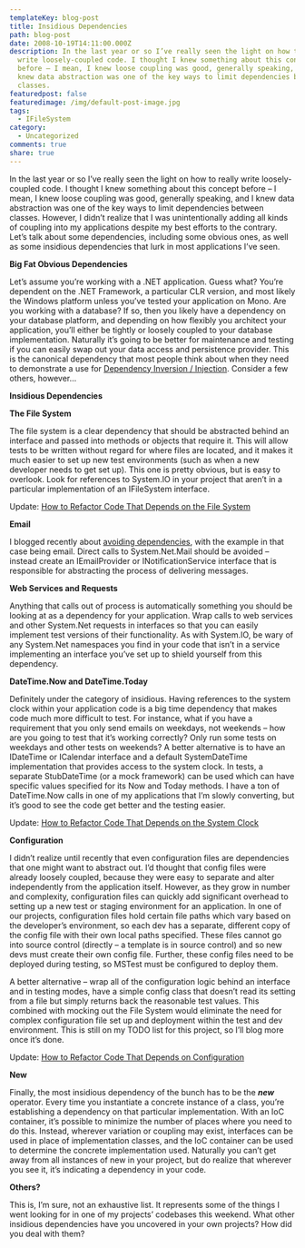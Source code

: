 ```yaml
---
templateKey: blog-post
title: Insidious Dependencies
path: blog-post
date: 2008-10-19T14:11:00.000Z
description: In the last year or so I’ve really seen the light on how to really
  write loosely-coupled code. I thought I knew something about this concept
  before – I mean, I knew loose coupling was good, generally speaking, and I
  knew data abstraction was one of the key ways to limit dependencies between
  classes.
featuredpost: false
featuredimage: /img/default-post-image.jpg
tags:
  - IFileSystem
category:
  - Uncategorized
comments: true
share: true
---
```

In the last year or so I’ve really seen the light on how to really write loosely-coupled code. I thought I knew something about this concept before – I mean, I knew loose coupling was good, generally speaking, and I knew data abstraction was one of the key ways to limit dependencies between classes. However, I didn’t realize that I was unintentionally adding all kinds of coupling into my applications despite my best efforts to the contrary. Let’s talk about some dependencies, including some obvious ones, as well as some insidious dependencies that lurk in most applications I’ve seen.

**Big Fat Obvious Dependencies**

Let’s assume you’re working with a .NET application. Guess what? You’re dependent on the .NET Framework, a particular CLR version, and most likely the Windows platform unless you’ve tested your application on Mono. Are you working with a database? If so, then you likely have a dependency on your database platform, and depending on how flexibly you architect your application, you’ll either be tightly or loosely coupled to your database implementation. Naturally it’s going to be better for maintenance and testing if you can easily swap out your data access and persistence provider. This is the canonical dependency that most people think about when they need to demonstrate a use for [Dependency Inversion / Injection](http://en.wikipedia.org/wiki/Dependency_injection). Consider a few others, however…

**Insidious Dependencies**

**The File System**

The file system is a clear dependency that should be abstracted behind an interface and passed into methods or objects that require it. This will allow tests to be written without regard for where files are located, and it makes it much easier to set up new test environments (such as when a new developer needs to get set up). This one is pretty obvious, but is easy to overlook. Look for references to System.IO in your project that aren’t in a particular implementation of an IFileSystem interface.

Update: [How to Refactor Code That Depends on the File System](http://ardalis.com/refactoring-file-system-access)

**Email**

I blogged recently about [avoiding dependencies](http://stevesmithblog.com/blog/avoiding-dependencies), with the example in that case being email. Direct calls to System.Net.Mail should be avoided – instead create an IEmailProvider or INotificationService interface that is responsible for abstracting the process of delivering messages.

**Web Services and Requests**

Anything that calls out of process is automatically something you should be looking at as a dependency for your application. Wrap calls to web services and other System.Net requests in interfaces so that you can easily implement test versions of their functionality. As with System.IO, be wary of any System.Net namespaces you find in your code that isn’t in a service implementing an interface you’ve set up to shield yourself from this dependency.

**DateTime.Now and DateTime.Today**

Definitely under the category of insidious. Having references to the system clock within your application code is a big time dependency that makes code much more difficult to test. For instance, what if you have a requirement that you only send emails on weekdays, not weekends – how are you going to test that it’s working correctly? Only run some tests on weekdays and other tests on weekends? A better alternative is to have an IDateTime or ICalendar interface and a default SystemDateTime implementation that provides access to the system clock. In tests, a separate StubDateTime (or a mock framework) can be used which can have specific values specified for its Now and Today methods. I have a ton of DateTime.Now calls in one of my applications that I’m slowly converting, but it’s good to see the code get better and the testing easier.

Update: [How to Refactor Code That Depends on the System Clock](http://ardalis.com/refactoring-static-system-clock-access)

**Configuration**

I didn’t realize until recently that even configuration files are dependencies that one might want to abstract out. I’d thought that config files were already loosely coupled, because they were easy to separate and alter independently from the application itself. However, as they grow in number and complexity, configuration files can quickly add significant overhead to setting up a new test or staging environment for an application. In one of our projects, configuration files hold certain file paths which vary based on the developer’s environment, so each dev has a separate, different copy of the config file with their own local paths specified. These files cannot go into source control (directly – a template is in source control) and so new devs must create their own config file. Further, these config files need to be deployed during testing, so MSTest must be configured to deploy them.

A better alternative – wrap all of the configuration logic behind an interface and in testing modes, have a simple config class that doesn’t read its setting from a file but simply returns back the reasonable test values. This combined with mocking out the File System would eliminate the need for complex configuration file set up and deployment within the test and dev environment. This is still on my TODO list for this project, so I’ll blog more once it’s done.

Update: [How to Refactor Code That Depends on Configuration](http://ardalis.com/refactoring-static-config-access)

**New**

Finally, the most insidious dependency of the bunch has to be the ***new*** operator. Every time you instantiate a concrete instance of a class, you’re establishing a dependency on that particular implementation. With an IoC container, it’s possible to minimize the number of places where you need to do this. Instead, wherever variation or coupling may exist, interfaces can be used in place of implementation classes, and the IoC container can be used to determine the concrete implementation used. Naturally you can’t get away from all instances of new in your project, but do realize that wherever you see it, it’s indicating a dependency in your code.

**Others?**

This is, I’m sure, not an exhaustive list. It represents some of the things I went looking for in one of my projects’ codebases this weekend. What other insidious dependencies have you uncovered in your own projects? How did you deal with them?